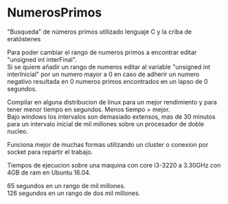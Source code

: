 # NumerosPrimos  
"Busqueda" de números primos utilizado lenguaje C y la criba de eratóstenes  

Para poder cambiar el rango de numeros primos a encontrar editar "unsigned int interFinal".  
Si se quiere añadir un rango de numeros editar al variable "unsigned int interInicial" por un numero mayor a 0 en caso de adherir un numero negativo resultada en 0 numeros primos encontrados en un lapso de 0 segundos.  

Compilar en alguna distribucion de linux para un mejor rendimiento y para tener menor tiempo en segundos. Menos tiempo = mejor.  
Bajo windows los intervalos son demasiado extensos, mas de 30 minutos para un intervalo inicial de mil millones sobre un procesador de doble nucleo.  

Funciona mejor de muchas formas utilizando un cluster o conexion por socket para repartir el trabajo.  

Tiempos de ejecucion sobre una maquina con core i3-3220 a 3.30GHz con 4GB de ram en Ubuntu 16.04.
  
  65 segundos en un rango de mil millones.  
  126 segundos en un rango de dos mil millones.  
  
